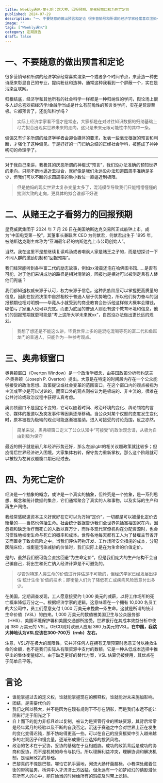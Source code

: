 ```yaml
---
title: Weekly通讯-第七期：跳大神、回报预期、奥弗顿窗口和为死亡定价
published: 2024-07-29
description: "一、不要随意的做出预言和定论 很多营销号和所谓的经济学家经常喜欢渲染一个或者多个时间节点，来营造一种史诗感来彰显自己的专业，提纯粉丝和造神，通常这种我看到一个屏蔽一个，实在是污染互联网。 归根结底，经济学和其他所有的社会科学一样都是一种归纳性的学问，舆论场上很多人却总喜欢把经济学/金融学当成是什么有"
image: ""
tags: ["Weekly通讯"]
category: 定期报告
draft: false
---
```


# 一、不要随意的做出预言和定论

很多营销号和所谓的经济学家经常喜欢渲染一个或者多个时间节点，来营造一种史诗感来彰显自己的专业，提纯粉丝和造神，通常这种我看到一个屏蔽一个，实在是污染互联网。

归根结底，经济学和其他所有的社会科学一样都是一种归纳性的学问，舆论场上很多人却总喜欢把经济学/金融学当成是什么有前瞻性的预言类学问，实在是荒谬至极。它都预言了，还能叫科学吗？

> 实际上经济学家看不懂才是常态，大家都是在对过往知识数据的归纳基础上尽力拟合出现实世界未来的走向，这只是未来无限可能性中的其中一条。

偏偏又有许多所谓的经济学学者会迎合媒体的要求，发表一些毫无根据的预言和判断，才强化了这种偏见。于是好好的一门归纳总结的正经社会学科，被整成了神神叨叨的命理学了。

---

对于我自己来讲，我极其的厌恶所谓的神棍式“预言”，我们没办法准确的预知世界的走向，只能不断地逼近去拟合，就好像是我们永远没办法知道圆周率准确是多少，但我们可以不断的求圆周率的后小数位一直逼近到极限。

> 但是他妈的现实世界太复杂变量太多了，混沌模型导致我们只能懵懵懂懂的揣测大致的走向，更具体的拟合谁都不好说

# 二、从赌王之子看努力的回报预期

星竞威武集团于 2024 年 7 月 26 日在美国纳斯达克交易所正式敲钟上市，成为“中国电竞第一股”。其董事长兼联席 CEO 为何猷君，何猷君出生于 1995 年，被纳斯达克副主席称为“亚洲最年轻的纳斯达克上市公司创始人”。

当然，我在这里不是想继续复读鸡汤或者嘲讽人家是赌王之子的，而是想探讨一下不同人群的激励机制和“回报预期”。

我们经常能听到各种富二代的励志故事，例如xx凌晨还泡在哈佛图书馆……是否有可能，对于他们来讲成功的路径是相对清晰的，回报也是相对可以被测定且有人替他们兜底？

我们都知道权威来源于认可，权力来源于信息。这种贵族阶层可以掌握更高质量的信息，因此在投资决策中自然相较于普通人居于优势地位，所以他们努力奋斗的回报预期也相对明朗——毕竟从小就受到的商业教育会告诉他这样做大概率会赚钱，哪怕亏了家里人也可以兜底。而更为底层的普通人则没有这个教育环境和信息，他们的回报预期就更可能是“考上这所大学未来就xx”，自然没办法做出更长远的规划。

> 我想了想还是不能这么讲，毕竟世界上多的是混吃混喝等死的富二代和鱼跃龙门的普通人，只能作为一种参考观点。

# 三、奥弗顿窗口

奥弗顿窗口（Overton Window）是一个政治学概念，由美国政策分析师约瑟夫·P·奥弗顿（Joseph P. Overton）提出。大意是在特定的时间段内存在一个公众能够接受的政治思想、政策提议或社会变革的范围窗口。在这个窗口内的观点被视为主流或至少是可以讨论的，而窗口外的观点则被认为是极端的、非主流的，很难在公共讨论或政治议程中获得认真考虑。

奥弗顿窗口不是固定不变的，它可以随着时间、政治环境的变化、舆论领袖的言论、媒体的报道以及突发事件等因素逐渐移动。当公众对某个议题的态度发生变化时，原本被视为极端的观点可能逐渐被接纳，进入可接受的讨论范围，反之亦然。

> 简单来说，奥弗顿窗口定义了公众认知中“可接受”的政治观念谱，从极为自由到极为保守

最近的例子就是前几年经济形势还好，那么左派lgbt的相关议题政策就比较多；但疫情后世界经济进入困境，大家集体右转，保守势力重新掌权，那么这个阶段就可以被视为左翼议题窗口期已经过去。

# 四、为死亡定价

经济是一个抽象的概念，或许是一个真实的抽象，但终究是一个抽象，是一系列思想、概念和统计数据的集合，它们通常聚合了真实的人和事物，以及实际的生产和再生产网络。

我经常感叹道资本主义好就好在它可以为万物“定价”，一切都是可以被量化定价去衡量的——当然也包括生命。社会统计数据告诉我们全世界包括富裕国家在内，因忽视和缺乏治疗而死亡的人数以百万计，而许多现代官僚机构在分配资源时，也会习惯性地权衡生命与死亡的概率和成本。世界各地每天都有工人为了替雇主节省开支而置身于致命风险之中。当我们评估药物开发、工作场所安全措施的成本，分配医院床位，或衡量污染减排的价值时，我们实际上是在为生命的价值定价。

是的，虽然我们很可能会直接回避“为生命定价”，但是我们庞大的生产结构不会自己骗自己，将出生和死亡纳入经济计算是不可避免的。

> 尽管对特定人类生命的价值进行评估是不可能的，但经济学家已经发展出评估‘统计生命’价值的技术；即衡量人们为了降低死亡或疾病风险愿意付出多少。

在美国，定期调查发现，工人愿意接受约 1,000 美元的减薪，以将工作场所的死亡概率降低万分之一。根据经济学家的逻辑，这意味着在一个拥有 10,000 名员工的大公司中，员工们愿意支付 1,000 万美元来挽救一条生命。这就是所谓的统计生命价值（VSL）的由来。1,000 万美元的数值被美国卫生与公众服务部（HHS）、美国环境保护署和美国交通部所接受。世界银行在其成本效益分析中使用 380 万美元的 VSL。OECD则对欧洲人应用 360 万美元的VSL。**在中国，我跳大神地认为VSL应该在300-700万（rmb）左右。**

注意，VSL存在极大的局限性，它并非任何人在拥有无限预算时愿意支付以挽救生命的金额，也不是我们实际从有限资源中支付的数额。它是一种从低成本选择中推导出的集体衡量标准。由于缺乏更好的替代方案，VSL 估算仍被使用，其优点在于简单且平等。

# 言论

* 谁能掌握过去的定义权，谁就能掌握现在的解释权，谁就能对未来施加影响。
* 团结，是需要代价的
* 我们之所以强大，并不是因为在现有规则下不存在阴影，而是我们永远不能让阴影行走于阳光之下
* 自上而下的能力非标且难以复制，被认为是资管行业的稀缺资源，其背后常常是经年累月的经验以及不断的自我否定。沉迷于赛道之中会对世界上正在发生的变化变得迟钝，那不妨站得更高一些。可以在自己的投资框架中引入越来越多的宏观因子和慢变量，逐渐形成重行业选择的投资风格。
* 政治的艺术在于妥协，妥协的基础在于互相威胁。成功的政策背后是成功的协商和妥协，而不是机械的命令与执行。所以理解利益冲突，理解协调和解决机制，是理解政策的基础。
* 巴黎真的不愧是巴黎。哪怕它扒手遍地，河流大肠杆菌超标，小巷深处藏着住街的带狗猛男，桥洞中人才济济土方凶猛，但永远有一个如梦如幻的倩影潜伏在所有人的心中，能在恰当的时候给所有的瑕疵及时带上滤镜。
